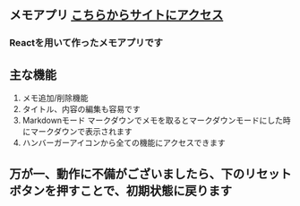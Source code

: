 ## メモアプリ [こちらからサイトにアクセス](https://memoapp.pages.dev/)

### Reactを用いて作ったメモアプリです

## 主な機能

1. メモ追加/削除機能
2. タイトル、内容の編集も容易です
3. Markdownモード マークダウンでメモを取るとマークダウンモードにした時にマークダウンで表示されます
4. ハンバーガーアイコンから全ての機能にアクセスできます

## 万が一、動作に不備がございましたら、下のリセットボタンを押すことで、初期状態に戻ります

